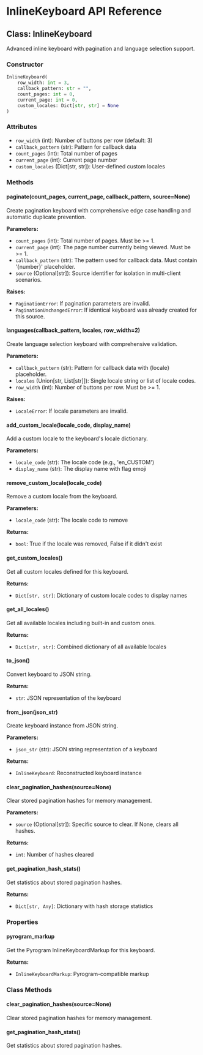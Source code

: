 # InlineKeyboard API Reference

## Class: InlineKeyboard

Advanced inline keyboard with pagination and language selection support.

### Constructor

```python
InlineKeyboard(
    row_width: int = 3,
    callback_pattern: str = "",
    count_pages: int = 0,
    current_page: int = 0,
    custom_locales: Dict[str, str] = None
)
```

### Attributes

- `row_width` (int): Number of buttons per row (default: 3)
- `callback_pattern` (str): Pattern for callback data
- `count_pages` (int): Total number of pages
- `current_page` (int): Current page number
- `custom_locales` (Dict[str, str]): User-defined custom locales

### Methods

#### paginate(count_pages, current_page, callback_pattern, source=None)

Create pagination keyboard with comprehensive edge case handling and automatic duplicate prevention.

**Parameters:**
- `count_pages` (int): Total number of pages. Must be >= 1.
- `current_page` (int): The page number currently being viewed. Must be >= 1.
- `callback_pattern` (str): The pattern used for callback data. Must contain '{number}' placeholder.
- `source` (Optional[str]): Source identifier for isolation in multi-client scenarios.

**Raises:**
- `PaginationError`: If pagination parameters are invalid.
- `PaginationUnchangedError`: If identical keyboard was already created for this source.

#### languages(callback_pattern, locales, row_width=2)

Create language selection keyboard with comprehensive validation.

**Parameters:**
- `callback_pattern` (str): Pattern for callback data with {locale} placeholder.
- `locales` (Union[str, List[str]]): Single locale string or list of locale codes.
- `row_width` (int): Number of buttons per row. Must be >= 1.

**Raises:**
- `LocaleError`: If locale parameters are invalid.

#### add_custom_locale(locale_code, display_name)

Add a custom locale to the keyboard's locale dictionary.

**Parameters:**
- `locale_code` (str): The locale code (e.g., 'en_CUSTOM')
- `display_name` (str): The display name with flag emoji

#### remove_custom_locale(locale_code)

Remove a custom locale from the keyboard.

**Parameters:**
- `locale_code` (str): The locale code to remove

**Returns:**
- `bool`: True if the locale was removed, False if it didn't exist

#### get_custom_locales()

Get all custom locales defined for this keyboard.

**Returns:**
- `Dict[str, str]`: Dictionary of custom locale codes to display names

#### get_all_locales()

Get all available locales including built-in and custom ones.

**Returns:**
- `Dict[str, str]`: Combined dictionary of all available locales

#### to_json()

Convert keyboard to JSON string.

**Returns:**
- `str`: JSON representation of the keyboard

#### from_json(json_str)

Create keyboard instance from JSON string.

**Parameters:**
- `json_str` (str): JSON string representation of a keyboard

**Returns:**
- `InlineKeyboard`: Reconstructed keyboard instance

#### clear_pagination_hashes(source=None)

Clear stored pagination hashes for memory management.

**Parameters:**
- `source` (Optional[str]): Specific source to clear. If None, clears all hashes.

**Returns:**
- `int`: Number of hashes cleared

#### get_pagination_hash_stats()

Get statistics about stored pagination hashes.

**Returns:**
- `Dict[str, Any]`: Dictionary with hash storage statistics

### Properties

#### pyrogram_markup

Get the Pyrogram InlineKeyboardMarkup for this keyboard.

**Returns:**
- `InlineKeyboardMarkup`: Pyrogram-compatible markup

### Class Methods

#### clear_pagination_hashes(source=None)

Clear stored pagination hashes for memory management.

#### get_pagination_hash_stats()

Get statistics about stored pagination hashes.